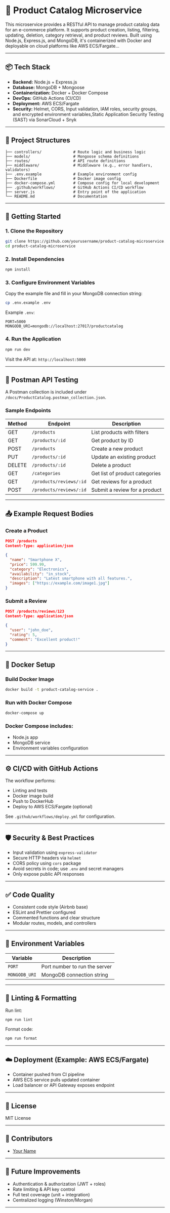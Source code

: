 
# 🛒 Product Catalog Microservice

This microservice provides a RESTful API to manage product catalog data for an e-commerce platform. It supports product creation, listing, filtering, updating, deletion, category retrieval, and product reviews. Built using Node.js, Express.js, and MongoDB, it's containerized with Docker and deployable on cloud platforms like AWS ECS/Fargate...

---

## 📦 Tech Stack

- **Backend:** Node.js + Express.js
- **Database:** MongoDB + Mongoose
- **Containerization:** Docker + Docker Compose
- **DevOps:** GitHub Actions (CI/CD)
- **Deployment:** AWS ECS/Fargate
- **Security:** Helmet, CORS, Input validation, IAM roles, security groups, and encrypted environment variables,Static Application Security Testing (SAST) via SonarCloud + Snyk
---

## 📁 Project Structures

```
├── controllers/              # Route logic and business logic
├── models/                   # Mongoose schema definitions
├── routes/                   # API route definitions
├── middleware/               # Middleware (e.g., error handlers, validators)
├── .env.example              # Example environment config
├── Dockerfile                # Docker image config
├── docker-compose.yml        # Compose config for local development
├── .github/workflows/        # GitHub Actions CI/CD workflow
├── server.js                 # Entry point of the application
└── README.md                 # Documentation
```

---

## 🚀 Getting Started

### 1. Clone the Repository

```bash
git clone https://github.com/yourusername/product-catalog-microservice.git
cd product-catalog-microservice
```

### 2. Install Dependencies

```bash
npm install
```

### 3. Configure Environment Variables

Copy the example file and fill in your MongoDB connection string:

```bash
cp .env.example .env
```

Example `.env`:

```env
PORT=5000
MONGODB_URI=mongodb://localhost:27017/productcatalog
```

### 4. Run the Application

```bash
npm run dev
```

Visit the API at: `http://localhost:5000`

---

## 🧪 Postman API Testing

A Postman collection is included under `/docs/ProductCatalog.postman_collection.json`.

### Sample Endpoints

| Method | Endpoint                          | Description                         |
|--------|-----------------------------------|-------------------------------------|
| GET    | `/products`                       | List products with filters          |
| GET    | `/products/:id`                   | Get product by ID                   |
| POST   | `/products`                       | Create a new product                |
| PUT    | `/products/:id`                   | Update an existing product          |
| DELETE | `/products/:id`                   | Delete a product                    |
| GET    | `/categories`                     | Get list of product categories      |
| GET    | `/products/reviews/:id`           | Get reviews for a product           |
| POST   | `/products/reviews/:id`           | Submit a review for a product       |

---

## 📤 Example Request Bodies

### Create a Product

```json
POST /products
Content-Type: application/json

{
  "name": "Smartphone X",
  "price": 599.99,
  "category": "Electronics",
  "availability": "in_stock",
  "description": "Latest smartphone with all features.",
  "images": ["https://example.com/image1.jpg"]
}
```

### Submit a Review

```json
POST /products/reviews/123
Content-Type: application/json

{
  "user": "john_doe",
  "rating": 5,
  "comment": "Excellent product!"
}
```

---

## 🐳 Docker Setup

### Build Docker Image

```bash
docker build -t product-catalog-service .
```

### Run with Docker Compose

```bash
docker-compose up
```

### Docker Compose includes:

- Node.js app
- MongoDB service
- Environment variables configuration

---

## ⚙️ CI/CD with GitHub Actions

The workflow performs:

- Linting and tests
- Docker image build
- Push to DockerHub
- Deploy to AWS ECS/Fargate (optional)

See `.github/workflows/deploy.yml` for configuration.

---

## 🛡️ Security & Best Practices

- Input validation using `express-validator`
- Secure HTTP headers via `helmet`
- CORS policy using `cors` package
- Avoid secrets in code; use `.env` and secret managers
- Only expose public API responses

---

## ✅ Code Quality

- Consistent code style (Airbnb base)
- ESLint and Prettier configured
- Commented functions and clear structure
- Modular routes, models, and controllers

---

## 📂 Environment Variables

| Variable        | Description                        |
|----------------|------------------------------------|
| `PORT`          | Port number to run the server      |
| `MONGODB_URI`   | MongoDB connection string          |

---

## 🧼 Linting & Formatting

Run lint:

```bash
npm run lint
```

Format code:

```bash
npm run format
```

---

## ☁️ Deployment (Example: AWS ECS/Fargate)

- Container pushed from CI pipeline
- AWS ECS service pulls updated container
- Load balancer or API Gateway exposes endpoint

---

## 📄 License

MIT License

---

## 🤝 Contributors

- [Your Name](https://github.com/yourusername)

---

## 🧠 Future Improvements

- Authentication & authorization (JWT + roles)
- Rate limiting & API key control
- Full test coverage (unit + integration)
- Centralized logging (Winston/Morgan)

---
